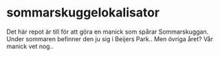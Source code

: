 # sommarskuggelokalisator
Det här repot är till för att göra en manick som spårar Sommarskuggan. Under sommaren befinner den ju sig i Beijers Park.. Men övriga året? Vår manick vet nog..
